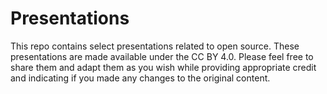 # Presentations
This repo contains select presentations related to open source. These presentations are made available under the CC BY 4.0. Please feel free to share them and adapt them as you wish while providing appropriate credit and indicating if you made any changes to the original content.

